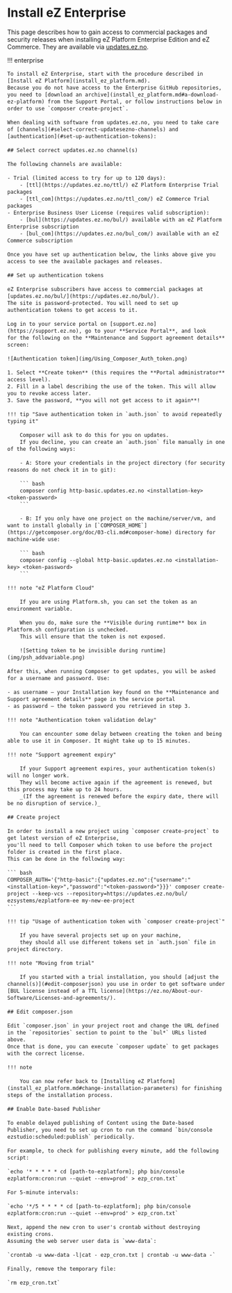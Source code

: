 # Install eZ Enterprise

This page describes how to gain access to commercial packages and security releases
when installing eZ Platform Enterprise Edition and eZ Commerce.
They are available via [updates.ez.no](https://updates.ez.no).

!!! enterprise

    To install eZ Enterprise, start with the procedure described in [Install eZ Platform](install_ez_platform.md).
    Because you do not have access to the Enterprise GitHub repositories,
    you need to [download an archive](install_ez_platform.md#a-download-ez-platform) from the Support Portal, or follow instructions below in order to use `composer create-project`.

    When dealing with software from updates.ez.no, you need to take care of [channels](#select-correct-updatesezno-channels) and [authentication](#set-up-authentication-tokens):

    ## Select correct updates.ez.no channel(s)

    The following channels are available:

    - Trial (limited access to try for up to 120 days):
        - [ttl](https://updates.ez.no/ttl/) eZ Platform Enterprise Trial packages
        - [ttl_com](https://updates.ez.no/ttl_com/) eZ Commerce Trial packages
    - Enterprise Business User License (requires valid subscription):
        - [bul](https://updates.ez.no/bul/) available with an eZ Platform Enterprise subscription
        - [bul_com](https://updates.ez.no/bul_com/) available with an eZ Commerce subscription

    Once you have set up authentication below, the links above give you access to see the available packages and releases.

    ## Set up authentication tokens

    eZ Enterprise subscribers have access to commercial packages at [updates.ez.no/bul/](https://updates.ez.no/bul/).
    The site is password-protected. You will need to set up authentication tokens to get access to it.

    Log in to your service portal on [support.ez.no](https://support.ez.no), go to your **Service Portal**, and look for the following on the **Maintenance and Support agreement details** screen:

    ![Authentication token](img/Using_Composer_Auth_token.png)

    1. Select **Create token** (this requires the **Portal administrator** access level).
    2. Fill in a label describing the use of the token. This will allow you to revoke access later.
    3. Save the password, **you will not get access to it again**!

    !!! tip "Save authentication token in `auth.json` to avoid repeatedly typing it"

        Composer will ask to do this for you on updates.
        If you decline, you can create an `auth.json` file manually in one of the following ways:

        - A: Store your credentials in the project directory (for security reasons do not check it in to git):

        ``` bash
        composer config http-basic.updates.ez.no <installation-key> <token-password>
        ```

        - B: If you only have one project on the machine/server/vm, and want to install globally in [`COMPOSER_HOME`](https://getcomposer.org/doc/03-cli.md#composer-home) directory for machine-wide use:

        ``` bash
        composer config --global http-basic.updates.ez.no <installation-key> <token-password>
        ```

    !!! note "eZ Platform Cloud"

        If you are using Platform.sh, you can set the token as an environment variable.

        When you do, make sure the **Visible during runtime** box in Platform.sh configuration is unchecked.
        This will ensure that the token is not exposed.
        
        ![Setting token to be invisible during runtime](img/psh_addvariable.png)

    After this, when running Composer to get updates, you will be asked for a username and password. Use:

    - as username – your Installation key found on the **Maintenance and Support agreement details** page in the service portal
    - as password – the token password you retrieved in step 3.

    !!! note "Authentication token validation delay"

        You can encounter some delay between creating the token and being able to use it in Composer. It might take up to 15 minutes.

    !!! note "Support agreement expiry"

        If your Support agreement expires, your authentication token(s) will no longer work.
        They will become active again if the agreement is renewed, but this process may take up to 24 hours.
        _(If the agreement is renewed before the expiry date, there will be no disruption of service.)_

    ## Create project

    In order to install a new project using `composer create-project` to get latest version of eZ Enterprise,
    you'll need to tell Composer which token to use before the project folder is created in the first place.
    This can be done in the following way:

    ``` bash
    COMPOSER_AUTH='{"http-basic":{"updates.ez.no":{"username":"<installation-key>","password":"<token-password>"}}}' composer create-project --keep-vcs --repository=https://updates.ez.no/bul/ ezsystems/ezplatform-ee my-new-ee-project
    ```

    !!! tip "Usage of authentication token with `composer create-project`"

        If you have several projects set up on your machine,
        they should all use different tokens set in `auth.json` file in project directory.

    !!! note "Moving from trial"

        If you started with a trial installation, you should [adjust the channel(s)](#edit-composerjson) you use in order to get software under [BUL license instead of a TTL license](https://ez.no/About-our-Software/Licenses-and-agreements/).

    ## Edit composer.json

    Edit `composer.json` in your project root and change the URL defined in the `repositories` section to point to the `bul*` URLs listed above.
    Once that is done, you can execute `composer update` to get packages with the correct license.

    !!! note

        You can now refer back to [Installing eZ Platform](install_ez_platform.md#change-installation-parameters) for finishing steps of the installation process.

    ## Enable Date-based Publisher

    To enable delayed publishing of Content using the Date-based Publisher, you need to set up cron to run the command `bin/console ezstudio:scheduled:publish` periodically.

    For example, to check for publishing every minute, add the following script:

    `echo '* * * * * cd [path-to-ezplatform]; php bin/console ezplatform:cron:run --quiet --env=prod' > ezp_cron.txt`

    For 5-minute intervals:

    `echo '*/5 * * * * cd [path-to-ezplatform]; php bin/console ezplatform:cron:run --quiet --env=prod' > ezp_cron.txt`

    Next, append the new cron to user's crontab without destroying existing crons.
    Assuming the web server user data is `www-data`:

    `crontab -u www-data -l|cat - ezp_cron.txt | crontab -u www-data -`

    Finally, remove the temporary file:

    `rm ezp_cron.txt`
